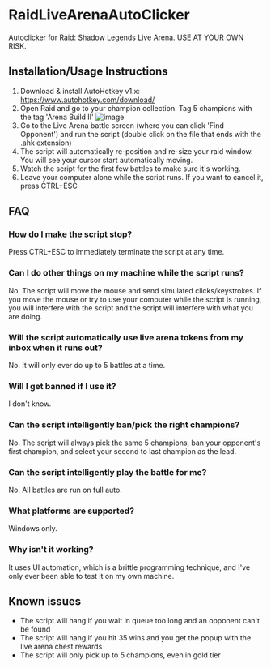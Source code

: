 # RaidLiveArenaAutoClicker

Autoclicker for Raid: Shadow Legends Live Arena.  USE AT YOUR OWN RISK.

## Installation/Usage Instructions

1. Download & install AutoHotkey v1.x: https://www.autohotkey.com/download/
2. Open Raid and go to your champion collection.  Tag 5 champions with the tag 'Arena Build II'
![image](https://github.com/wbm1113/RaidLiveArenaAutoClicker/assets/46951987/0b83b984-6e20-4c57-a2ff-cf9a040ba216)
3. Go to the Live Arena battle screen (where you can click 'Find Opponent') and run the script (double click on the file that ends with the .ahk extension)
4. The script will automatically re-position and re-size your raid window.  You will see your cursor start automatically moving.
5. Watch the script for the first few battles to make sure it's working.
6. Leave your computer alone while the script runs.  If you want to cancel it, press CTRL+ESC

## FAQ

### How do I make the script stop?
Press CTRL+ESC to immediately terminate the script at any time.

### Can I do other things on my machine while the script runs?
No.  The script will move the mouse and send simulated clicks/keystrokes.  If you move the mouse or try to use your computer while the script is running, you will interfere with the script and the script will interfere with what you are doing.

### Will the script automatically use live arena tokens from my inbox when it runs out?
No.  It will only ever do up to 5 battles at a time.

### Will I get banned if I use it?
I don't know.

### Can the script intelligently ban/pick the right champions?
No.  The script will always pick the same 5 champions, ban your opponent's first champion, and select your second to last champion as the lead.

### Can the script intelligently play the battle for me?
No.  All battles are run on full auto.

### What platforms are supported?
Windows only.

### Why isn't it working?
It uses UI automation, which is a brittle programming technique, and I've only ever been able to test it on my own machine.

## Known issues
* The script will hang if you wait in queue too long and an opponent can't be found
* The script will hang if you hit 35 wins and you get the popup with the live arena chest rewards
* The script will only pick up to 5 champions, even in gold tier
